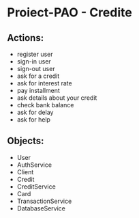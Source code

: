 # Proiect-PAO - Credite

## Actions:

- register user
- sign-in user
- sign-out user
- ask for a credit
- ask for interest rate
- pay installment
- ask details about your credit
- check bank balance
- ask for delay
- ask for help

## Objects:

- User
- AuthService
- Client 
- Credit
- CreditService
- Card
- TransactionService
- DatabaseService
